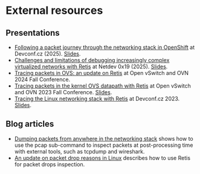 # External resources

## Presentations

- [Following a packet journey through the networking stack in
  OpenShift](https://www.youtube.com/watch?v=Yn0GSaauxXw) at Devconf.cz (2025).
  [Slides](https://pretalx.devconf.info/media/devconf-cz-2025/submissions/BNUD9P/resources/Following_a_packet_journey_through_the_netw_9xriC1d.pdf).
- [Challenges and limitations of debugging increasingly complex virtualized
  networks with Retis](https://www.youtube.com/watch?v=AR5d3gM9zH4) at Netdev
  0x19 (2025).
  [Slides](https://netdevconf.info/0x19/docs/netdev-0x19-paper21-talk-slides/Challenges%20and%20limitations%20of%20debugging%20virtualized%20networks%20with%20Retis.pdf).
- [Tracing packets in OVS: an update on Retis](https://www.youtube.com/watch?v=K0ldVsWkLJw)
  at Open vSwitch and OVN 2024 Fall Conference.
- [Tracing packets in the kernel OVS datapath with Retis](https://www.youtube.com/watch?v=1PmkNuJx4w4)
  at Open vSwitch and OVN 2023 Fall Conference.
  [Slides](https://www.openvswitch.org/support/ovscon2023/slides/Tracing_packets_in_the_kernel_OVS_datapath_with_Retis.pdf).
- [Tracing the Linux networking stack with Retis](https://www.youtube.com/watch?v=RPpREUpLTV0)
  at Devconf.cz 2023.
  [Slides](https://static.sched.com/hosted_files/devconfcz2023/c5/Tracing%20the%20Linux%20networking%20stack%20with%20Retis.pdf).

## Blog articles

- [Dumping packets from anywhere in the networking stack](https://developers.redhat.com/articles/2025/01/09/dumping-packets-anywhere-networking-stack)
  shows how to use the pcap sub-command to inspect packets at post-processing
  time with external tools, such as tcpdump and wireshark.
- [An update on packet drop reasons in Linux](https://developers.redhat.com/articles/2024/01/04/update-packet-drop-reasons-linux)
  describes how to use Retis for packet drops inspection.
